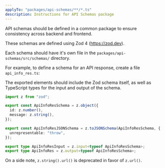 ```yaml
---
applyTo: "packages/api-schemas/**/*.ts"
description: Instructions for API Schemas package
---
```


API schemas should be defined in a common package to ensure consistency across backend and frontend.

These schemas are defined using Zod 4 (https://zod.dev).

Each schema should have it's own file in the `packages/api-schemas/src/schemas/` directory.

For example, to define a schema for an API response, create a file `api_info_res.ts`:

The exported elements should include the Zod schema itself, as well as TypeScript types for the input and output of the schema.

```typescript
import z from "zod";

export const ApiInfoResSchema = z.object({
  id: z.number(),
  message: z.string(),
});

export const ApiInfoResJSONSchema = z.toJSONSchema(ApiInfoResSchema, {
  unrepresentable: "throw",
});

export type ApiInfoResInput = z.input<typeof ApiInfoResSchema>;
export type ApiInfoRes = z.output<typeof ApiInfoResSchema>;
```

On a side note, `z.string().url()` is deprecated in favor of `z.url()`.
